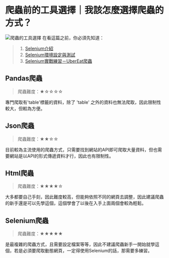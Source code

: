 # 爬蟲前的工具選擇｜我該怎麼選擇爬蟲的方式？
![爬蟲的工具選擇](https://i.imgur.com/0D2QHLv.png)
在看這篇之前，你必須先知道：
> 1. [Selenium介紹](/classification/crawler_king/69)
> 2. [Selenium環境設定與測試](/classification/crawler_king/70)
> 3. [Selenium實戰練習－UberEat爬蟲](/classification/crawler_king/71)

## Pandas爬蟲
> 爬蟲難度：★☆☆☆☆

專門爬取有'table'標籤的資料，除了 'table' 之外的資料也無法爬取，因此限制性較大，但較為方便。

## Json爬蟲
> 爬蟲難度：★★☆☆

目前較為主流使用的爬蟲方式，只需要找到網站的API即可爬取大量資料，但也需要網站是以API的形式傳遞資料才行，因此也有限制性。

## Html爬蟲
> 爬蟲難度：★★★★☆

大多都要自己手刻，因此難度較高，但能夠依照不同的網頁去調整，因此建議爬蟲的新手還是可以先學這個，這個學會了以後在入手上面兩個會較為輕鬆。

## Selenium爬蟲
> 爬蟲難度：★★★★★

是最複雜的爬蟲方式，且需要設定檔案等等，因此不建議爬蟲新手一開始就學這個，若是必須要爬取動態網頁，一定得使用Selenium的話，那需要多練習。
